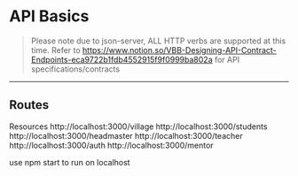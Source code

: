 # API Basics

> Please note due to json-server, ALL HTTP verbs are supported at this time. Refer to https://www.notion.so/VBB-Designing-API-Contract-Endpoints-eca9722b1fdb4552915f9f0999ba802a for API specifications/contracts
---
## Routes
  Resources
  http://localhost:3000/village
  http://localhost:3000/students
  http://localhost:3000/headmaster
  http://localhost:3000/teacher
  http://localhost:3000/auth
  http://localhost:3000/mentor

  use npm start to run on localhost